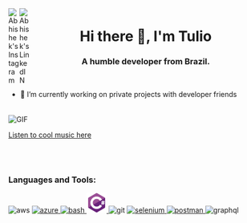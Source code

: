 <a href="https://www.instagram.com/tuliomaroz/">
  <img align="left" alt="Abhishek's Instagram" width="22px" src="https://raw.githubusercontent.com/hussainweb/hussainweb/main/icons/instagram.png" />
</a>
<a href="https://www.linkedin.com/in/t%C3%BAlio-marostegon-3893b9186/">
  <img align="left" alt="Abhishek's LinkedIN" width="22px" src="https://raw.githubusercontent.com/peterthehan/peterthehan/master/assets/linkedin.svg" />
</a>


<h1 align="center">Hi there 👋, I'm Tulio</h1>

<h3 align="center">A humble developer from Brazil.</h3>

<br />

- 🔭 I’m currently working on private projects with developer friends

<br />

<img align="middle" alt="GIF" src="https://media.giphy.com/media/qgQUggAC3Pfv687qPC/giphy.gif" width="500" height="320" style="vertical-align: middle;" />



[Listen to cool music here](https://www.youtube.com/watch?v=3YxaaGgTQYM&ab_channel=EvanescenceVEVO)

<br />
<br />


<h3 align="left">Languages and Tools:</h3>
 <img src="https://img.shields.io/badge/Amazon_AWS-232F3E?style=for-the-badge&logo=amazon-aws&logoColor=green" alt="aws" width="95" height="30"/> </a> <a href="https://azure.microsoft.com/en-in/" target="_blank" rel="noreferrer">
  <img src="https://www.vectorlogo.zone/logos/microsoft_azure/microsoft_azure-icon.svg" alt="azure" width="40" height="40"/> </a> <a href="https://www.gnu.org/software/bash/" target="_blank" rel="noreferrer"> <img src="https://raw.githubusercontent.com/jmnote/z-icons/master/svg/bash.svg" alt="bash" width="40" height="40"/> </a> 
  <a href="https://www.w3schools.com/cpp/" target="_blank" rel="noreferrer"> 
  <img src="https://raw.githubusercontent.com/devicons/devicon/master/icons/csharp/csharp-original.svg" alt="csharp" width="40" height="40"/> </a>
  <img src="https://www.vectorlogo.zone/logos/git-scm/git-scm-icon.svg" alt="git" width="40" height="40"/> </a> <a href="https://git-scm.com/" target="_blank" rel="noreferrer"> 
  <img src="https://raw.githubusercontent.com/detain/svg-logos/780f25886640cef088af994181646db2f6b1a3f8/svg/selenium-logo.svg" alt="selenium" width="40" height="40"/>
  <img src="https://img.shields.io/badge/Postman-FF6C37?style=for-the-badge&logo=postman&logoColor=white" alt="postman" width="85" height="25"/> </a> 
  <img src="https://img.shields.io/badge/-GraphQL-E10098?style=for-the-badge&logo=graphql&logoColor=white" alt="graphql" width="85" height="25"/> </a> 
</a> 


<!--
**tuliogmaros/tuliogmaros** is a ✨ _special_ ✨ repository because its `README.md` (this file) appears on your GitHub profile.

Here are some ideas to get you started:

- 🔭 I’m currently working on ...
- 🌱 I’m currently learning ...
- 👯 I’m looking to collaborate on ...
- 🤔 I’m looking for help with ...
- 💬 Ask me about ...
- 📫 How to reach me: ...
- 😄 Pronouns: ...
- ⚡ Fun fact: ...
-->
